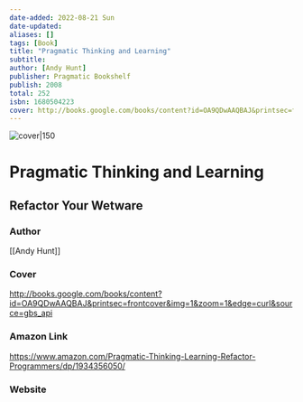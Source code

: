 ```yaml
---
date-added: 2022-08-21 Sun
date-updated: 
aliases: []
tags: [Book]
title: "Pragmatic Thinking and Learning"
subtitle: 
author: [Andy Hunt]
publisher: Pragmatic Bookshelf
publish: 2008
total: 252
isbn: 1680504223 
cover: http://books.google.com/books/content?id=OA9QDwAAQBAJ&printsec=frontcover&img=1&zoom=1&edge=curl&source=gbs_api
---
```


![cover|150](http://books.google.com/books/content?id=OA9QDwAAQBAJ&printsec=frontcover&img=1&zoom=1&edge=curl&source=gbs_api)
# Pragmatic Thinking and Learning
## Refactor Your Wetware

### Author
[[Andy Hunt]]

### Cover
http://books.google.com/books/content?id=OA9QDwAAQBAJ&printsec=frontcover&img=1&zoom=1&edge=curl&source=gbs_api

### Amazon Link
https://www.amazon.com/Pragmatic-Thinking-Learning-Refactor-Programmers/dp/1934356050/

### Website


